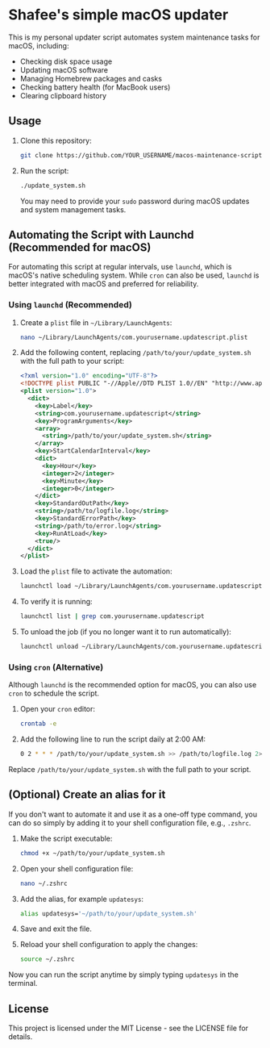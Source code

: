 # Shafee's simple macOS updater

This is my personal updater script automates system maintenance tasks for macOS, including:

- Checking disk space usage
- Updating macOS software
- Managing Homebrew packages and casks
- Checking battery health (for MacBook users)
- Clearing clipboard history

## Usage

1. Clone this repository:

   ```bash
   git clone https://github.com/YOUR_USERNAME/macos-maintenance-script.git
   ```

2. Run the script:

   ```bash
   ./update_system.sh
   ```

   You may need to provide your `sudo` password during macOS updates and system management tasks.

## Automating the Script with Launchd (Recommended for macOS)

For automating this script at regular intervals, use `launchd`, which is macOS's native scheduling system. While `cron` can also be used, `launchd` is better integrated with macOS and preferred for reliability.

### Using `launchd` (Recommended)

1. Create a `plist` file in `~/Library/LaunchAgents`:

   ```bash
   nano ~/Library/LaunchAgents/com.yourusername.updatescript.plist
   ```

2. Add the following content, replacing `/path/to/your/update_system.sh` with the full path to your script:

   ```xml
   <?xml version="1.0" encoding="UTF-8"?>
   <!DOCTYPE plist PUBLIC "-//Apple//DTD PLIST 1.0//EN" "http://www.apple.com/DTDs/PropertyList-1.0.dtd">
   <plist version="1.0">
     <dict>
       <key>Label</key>
       <string>com.yourusername.updatescript</string>
       <key>ProgramArguments</key>
       <array>
         <string>/path/to/your/update_system.sh</string>
       </array>
       <key>StartCalendarInterval</key>
       <dict>
         <key>Hour</key>
         <integer>2</integer>
         <key>Minute</key>
         <integer>0</integer>
       </dict>
       <key>StandardOutPath</key>
       <string>/path/to/logfile.log</string>
       <key>StandardErrorPath</key>
       <string>/path/to/error.log</string>
       <key>RunAtLoad</key>
       <true/>
     </dict>
   </plist>
   ```

3. Load the `plist` file to activate the automation:

   ```bash
   launchctl load ~/Library/LaunchAgents/com.yourusername.updatescript.plist
   ```

4. To verify it is running:

   ```bash
   launchctl list | grep com.yourusername.updatescript
   ```

5. To unload the job (if you no longer want it to run automatically):
   ```bash
   launchctl unload ~/Library/LaunchAgents/com.yourusername.updatescript.plist
   ```

### Using `cron` (Alternative)

Although `launchd` is the recommended option for macOS, you can also use `cron` to schedule the script.

1. Open your `cron` editor:
   ```bash
   crontab -e
   ```
2. Add the following line to run the script daily at 2:00 AM:
   ```bash
   0 2 * * * /path/to/your/update_system.sh >> /path/to/logfile.log 2>&1
   ```

Replace `/path/to/your/update_system.sh` with the full path to your script.

## (Optional) Create an alias for it

If you don't want to automate it and use it as a one-off type command, you can do so simply by adding it to your shell configuration file, e.g., `.zshrc`.

1. Make the script executable:
   ```bash
   chmod +x ~/path/to/your/update_system.sh
   ```

2. Open your shell configuration file:
   ```bash
   nano ~/.zshrc
   ```

3. Add the alias, for example `updatesys`:
   ```bash
   alias updatesys='~/path/to/your/update_system.sh'
   ```

4. Save and exit the file.

5. Reload your shell configuration to apply the changes:
   ```bash
   source ~/.zshrc
   ```

Now you can run the script anytime by simply typing `updatesys` in the terminal.

## License

This project is licensed under the MIT License - see the LICENSE file for details.
